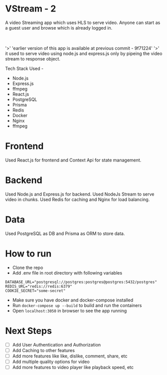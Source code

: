 # VStream - 2 
A video Streaming app which uses HLS to serve video.
Anyone can start as a guest user and browse which is already logged in.


<br>
<br>
 '>' 'earlier version of this app is available at previous commit - 9f71224'
 '>' it used to serve video using node.js and express.js only by pipeing the video stream to response object.



Tech Stack Used -

- Node.js
- Express.js
- ffmpeg
- React.js
- PostgreSQL
- Prisma
- Redis
- Docker
- Nginx
- ffmpeg


# Frontend
Used React.js for frontend and Context Api for state management.

# Backend
Used Node.js and Express.js for backend. 
Used NodeJs Stream to serve video in chunks.
Used Redis for caching and Nginx for load balancing.

# Data
Used PostgreSQL as DB and Prisma as ORM to store data.


# How to run
- Clone the repo
- Add .env file in root directory with following variables
```
DATABASE_URL="postgresql://postgres:postgres@postgres:5432/postgres"
REDIS_URL="redis://redis:6379"
COOKIE_SECRET="some-secret"
```
- Make sure you have docker and docker-compose installed
- Run `docker-compose up --build` to build and run the containers
- Open `localhost:3050` in browser to see the app running


# Next Steps

- [ ] Add User Authentication and Authorization
- [ ] Add Caching to other features
- [ ] Add more features like like, dislike, comment, share, etc
- [ ] Add multiple quality options for video
- [ ] Add more features to video player like playback speed, etc